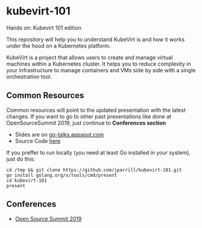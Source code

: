 # kubevirt-101
Hands on: Kubevirt 101 edition

This repository will help you to understand KubeVirt is and how it works under the hood on a Kubernetes platform.

KubeVirt is a project that allows users to create and manage virtual machines within a Kubernetes cluster. It helps you to reduce complexity in your infrastructure to manage containers and VMs side by side with a single orchestration tool. 

## Common Resources

Common resources will point to the updated presentation with the latest changes. If you want to go to other past presentations like done at OpenSourceSummit 2019, just continue to **Conferences section**

- Slides are on [go-talks.appspot.com](https://talks.godoc.org/github.com/jparrill/kubevirt-101/kubevirt-101.slide)
- Source Code [here](https://github.com/jparrill/kubevirt-101)

If you preffer to run locally (you need at least Go installed in your system), just do this:

```
cd /tmp && git clone https://github.com/jparrill/kubevirt-101.git
go install golang.org/x/tools/cmd/present
cd kubevirt-101
present
```

## Conferences

- [Open Source Summit 2019](https://talks.godoc.org/github.com/jparrill/kubevirt-101/cons/OpenSourceSummit19/kubevirt-101.slide)

